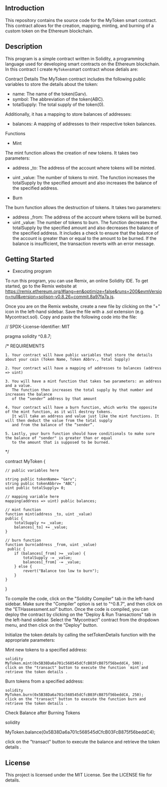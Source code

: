 ## Introduction 
This repository contains the source code for the MyToken smart contract. This contract allows for the creation, mapping, minting, and burning of a custom token on the Ethereum blockchain.
## Description
This program is a simple contract written in Solidity, a programming language used for developing smart contracts on the Ethereum blockchain. In this contract I create `MyToken`smart contract whose detials are:

Contract Details
The MyToken contract includes the following public variables to store the details about the token:
- name: The name of the token(Garv).
- symbol: The abbreviation of the token(ABC).
- totalSupply: The total supply of the token(0).

Additionally, it has a mapping to store balances of addresses:
- balances: A mapping of addresses to their respective token balances.

Functions

 - Mint

The mint function allows the creation of new tokens. It takes two parameters:
- address _to: The address of the account where tokens will be minted.
- uint _value: The number of tokens to mint.
The function increases the totalSupply by the specified amount and also increases the balance of the specified address.

- Burn
  
The burn function allows the destruction of tokens. It takes two parameters:
- address _from: The address of the account where tokens will be burned.
- uint _value: The number of tokens to burn.
The function decreases the totalSupply by the specified amount and also decreases the balance of the specified address. It includes a check to ensure that the balance of the account is greater than or equal to the amount to be burned. If the balance is insufficient, the transaction reverts with an error message.

## Getting Started
- Executing program

To run this program, you can use Remix, an online Solidity IDE. To get started, go to the Remix website at https://remix.ethereum.org/#lang=en&optimize=false&runs=200&evmVersion=null&version=soljson-v0.8.26+commit.8a97fa7a.js. 

Once you are on the Remix website, create a new file by clicking on the "+" icon in the left-hand sidebar. 
Save the file with a .sol extension (e.g. Mycontract.sol). Copy and paste the following code into the file:

// SPDX-License-Identifier: MIT

pragma solidity ^0.8.7;

/*
       REQUIREMENTS
       
    1. Your contract will have public variables that store the details about your coin (Token Name, Token Abbrv., Total Supply)
    
    2. Your contract will have a mapping of addresses to balances (address => uint)
    
    3. You will have a mint function that takes two parameters: an address and a value. 
       The function then increases the total supply by that number and increases the balance 
       of the “sender” address by that amount
       
    4. Your contract will have a burn function, which works the opposite of the mint function, as it will destroy tokens. 
       It will take an address and value just like the mint functions. It will then deduct the value from the total supply 
       and from the balance of the “sender”.
       
    5. Lastly, your burn function should have conditionals to make sure the balance of "sender" is greater than or equal 
       to the amount that is supposed to be burned.
*/


contract MyToken
{

    // public variables here

    string public tokenName= "Garv";
    string public tokenAbbrv= "ABC";
    uint public totalSupply= 0;

    // mapping variable here
    mapping(address => uint) public balances;
  
    // mint function
    function mint(address _to, uint _value) 
    public {
        totalSupply += _value;
        balances[_to] += _value;
    }

    // burn function
    function burn(address _from, uint _value)
     public {
        if (balances[_from] >= _value) {
            totalSupply -= _value;
            balances[_from] -= _value;
        } else {
            revert("Balance too low to burn");
        }
    }
}
  



To compile the code, click on the "Solidity Compiler" tab in the left-hand sidebar. 
Make sure the "Compiler" option is set to "^0.8.7", and then click on the "ETHassessment.sol" button.
Once the code is compiled, you can deploy the contract by clicking on the "Deploy & Run Transactions" tab in the left-hand sidebar. 
Select the "Mycontract" contract from the dropdown menu, and then click on the "Deploy" button.

Initialize the token details by calling the setTokenDetails function with the appropriate parameters:

Mint new tokens to a specified address:

    solidity
    MyToken.mint(0x5B38Da6a701c568545dCfcB03FcB875f56beddC4, 500);
    click on the "transact" button to execute the function `mint`and retrieve the token details .
    
Burn tokens from a specified address:

    solidity
    MyToken.burn(0x5B38Da6a701c568545dCfcB03FcB875f56beddC4, 250);
    click on the "transact" button to execute the function burn and retrieve the token details .
 
Check Balance after Burning Tokens

 solidity
 
 MyToken.balance(0x5B38Da6a701c568545dCfcB03FcB875f56beddC4);
 
 click on the "transact" button to execute the balance and retrieve the token details .

## License
This project is licensed under the MIT License. See the LICENSE file for details.
